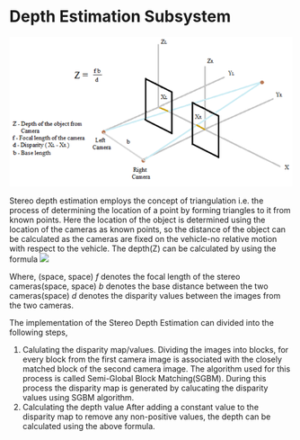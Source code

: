 # Depth Estimation Subsystem
![Alt text](images/depth.png?raw=true "Title")

Stereo depth estimation employs the concept of triangulation i.e. the process of determining the location of a point by forming triangles to it from known points. Here the location of the object is determined using the location of the cameras as known points, so the distance of the object can be calculated as the cameras are fixed on the vehicle-no relative motion with respect to the vehicle.
The depth(Z) can be calculated by using the formula
<img src="https://render.githubusercontent.com/render/math?math=Z = \frac{fb}{d}">

Where, 	(space, space)
		$f$ denotes the focal length of the stereo cameras(space, space)
		$b$ denotes the base distance between the two cameras(space)
		$d$ denotes the disparity values between the images from the two cameras.

The implementation of the Stereo Depth Estimation can divided into the following steps,
1. Calulating the disparity map/values.
	Dividing the images into blocks, for every block from the first camera image is associated with the closely matched block of the second camera image. The algorithm used for this process is called Semi-Global Block Matching(SGBM). During this process the disparity map is generated by calucating the disparity values using SGBM algorithm.
2. Calculating the depth value
	After adding a constant value to the disparity map to remove any non-positive values, the depth can be calculated using the above formula.
